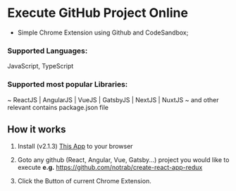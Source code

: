 # Execute GitHub Project Online

- Simple Chrome Extension using Github and CodeSandbox;

### Supported Languages: 
JavaScript, TypeScript

### Supported most popular Libraries:  
~ ReactJS | AngularJS | VueJS | GatsbyJS | NextJS | NuxtJS ~ 
and other relevant contains package.json file


## How it works

1) Install (v2.1.3) [This App](https://chrome.google.com/webstore/detail/codesandbox/aandnjmckilnalnkmbmodifapcedaofn/reviews?hl=uk) to your browser 

2) Goto any github (React, Angular, Vue, Gatsby...) project you would like to execute  **e.g.** https://github.com/notrab/create-react-app-redux 

3) Click the Button of current Chrome Extension.
